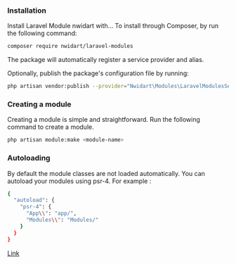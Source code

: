 
### Installation

Install Laravel Module nwidart with...
To install through Composer, by run the following command:

```bash
composer require nwidart/laravel-modules
```

The package will automatically register a service provider and alias.

Optionally, publish the package's configuration file by running:

```bash
php artisan vendor:publish --provider="Nwidart\Modules\LaravelModulesServiceProvider"
```

### Creating a module

Creating a module is simple and straightforward. Run the following command to create a module.

```bash
php artisan module:make <module-name>
```

### Autoloading
By default the module classes are not loaded automatically. You can autoload your modules using psr-4. For example :

```bash
{
  "autoload": {
    "psr-4": {
      "App\\": "app/",
      "Modules\\": "Modules/"
    }
  }
}
```

[Link](https://nwidart.com/laravel-modules/v6/basic-usage/creating-a-module)
